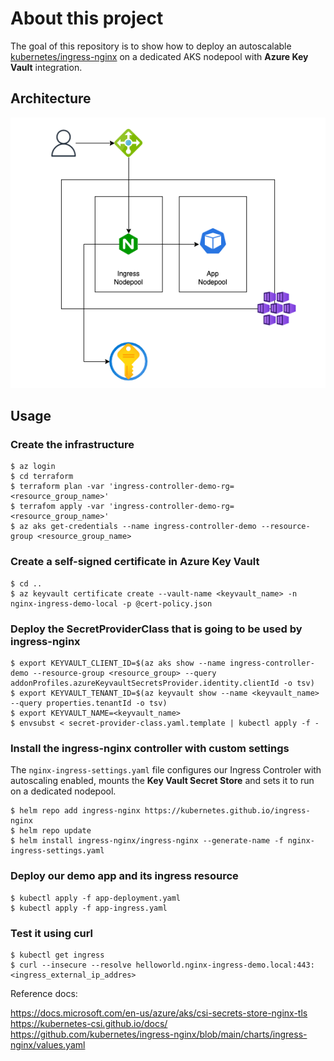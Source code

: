 # About this project

The goal of this repository is to show how to deploy an autoscalable [kubernetes/ingress-nginx](https://kubernetes.github.io/ingress-nginx/) on a dedicated AKS nodepool with **Azure Key Vault**  integration.

## Architecture

![Architecture](aks-nginx-ingress.png)

## Usage

### Create the infrastructure

```
$ az login
$ cd terraform
$ terraform plan -var 'ingress-controller-demo-rg=<resource_group_name>'
$ terrafom apply -var 'ingress-controller-demo-rg=<resource_group_name>'
$ az aks get-credentials --name ingress-controller-demo --resource-group <resource_group_name>
```

### Create a self-signed certificate in **Azure Key Vault**

```
$ cd ..
$ az keyvault certificate create --vault-name <keyvault_name> -n nginx-ingress-demo-local -p @cert-policy.json
```

### Deploy the **SecretProviderClass** that is going to be used by **ingress-nginx**

```
$ export KEYVAULT_CLIENT_ID=$(az aks show --name ingress-controller-demo --resource-group <resource_group> --query addonProfiles.azureKeyvaultSecretsProvider.identity.clientId -o tsv)
$ export KEYVAULT_TENANT_ID=$(az keyvault show --name <keyvault_name> --query properties.tenantId -o tsv)
$ export KEYVAULT_NAME=<keyvault_name>
$ envsubst < secret-provider-class.yaml.template | kubectl apply -f -
```

### Install the **ingress-nginx** controller with custom settings

The ```nginx-ingress-settings.yaml``` file configures our Ingress Controler with autoscaling enabled, mounts the **Key Vault Secret Store** and sets it to run on a dedicated nodepool. 

```
$ helm repo add ingress-nginx https://kubernetes.github.io/ingress-nginx
$ helm repo update
$ helm install ingress-nginx/ingress-nginx --generate-name -f nginx-ingress-settings.yaml
```

### Deploy our demo app and its ingress resource

```
$ kubectl apply -f app-deployment.yaml
$ kubectl apply -f app-ingress.yaml
```

### Test it using **curl**

```
$ kubectl get ingress
$ curl --insecure --resolve helloworld.nginx-ingress-demo.local:443:<ingress_external_ip_addres>
```

Reference docs: 

https://docs.microsoft.com/en-us/azure/aks/csi-secrets-store-nginx-tls
https://kubernetes-csi.github.io/docs/
https://github.com/kubernetes/ingress-nginx/blob/main/charts/ingress-nginx/values.yaml